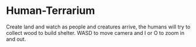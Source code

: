 # Human-Terrarium
Create land and watch as people and creatures arrive, the humans will try to collect wood to build shelter. WASD to move camera and I or O to zoom in and out.
